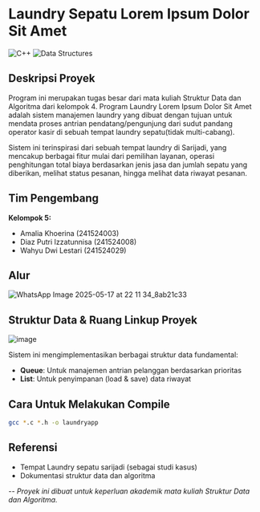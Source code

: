 # Laundry Sepatu Lorem Ipsum Dolor Sit Amet

![C++](https://img.shields.io/badge/c-%2300599C.svg?style=for-the-badge&logo=c%2Bplus%2Bplus&logoColor=white)
![Data Structures](https://img.shields.io/badge/Data%20Structures-Queue%20%7C%20List-blue?style=for-the-badge)

## Deskripsi Proyek

Program ini merupakan tugas besar dari mata kuliah Struktur Data dan Algoritma dari kelompok 4. Program Laundry Lorem Ipsum Dolor Sit Amet adalah sistem manajemen laundry yang dibuat dengan tujuan untuk mendata proses antrian pendatang/pengunjung dari sudut pandang operator kasir di sebuah tempat laundry sepatu(tidak multi-cabang).

Sistem ini terinspirasi dari sebuah tempat laundry di Sarijadi, yang mencakup berbagai fitur mulai dari pemilihan layanan, operasi penghitungan total biaya berdasarkan jenis jasa dan jumlah sepatu yang diberikan, melihat status pesanan, hingga melihat data riwayat pesanan.

## Tim Pengembang

**Kelompok 5:**
- Amalia Khoerina (241524003)
- Diaz Putri Izzatunnisa (241524008)  
- Wahyu Dwi Lestari (241524029)

## Alur

![WhatsApp Image 2025-05-17 at 22 11 34_8ab21c33](https://github.com/user-attachments/assets/f12562fd-9cca-4436-a203-7a4b9dc8f954)

## Struktur Data & Ruang Linkup Proyek

![image](https://github.com/user-attachments/assets/b131c2fc-5c1a-42b1-9bf4-9d097ed22873)

Sistem ini mengimplementasikan berbagai struktur data fundamental:
- **Queue**: Untuk manajemen antrian pelanggan berdasarkan prioritas
- **List**: Untuk penyimpanan (load & save) data riwayat

## Cara Untuk Melakukan Compile
```bash
gcc *.c *.h -o laundryapp
```

## Referensi
- Tempat Laundry sepatu sarijadi (sebagai studi kasus)
- Dokumentasi struktur data dan algoritma

--
*Proyek ini dibuat untuk keperluan akademik mata kuliah Struktur Data dan Algoritma.*
